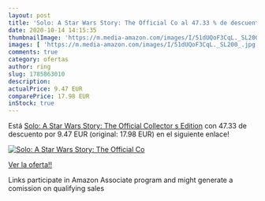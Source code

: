 ```yaml
---
layout: post
title: 'Solo: A Star Wars Story: The Official Co al 47.33 % de descuento'
date: 2020-10-14 14:15:35
thumbnailImage: 'https://m.media-amazon.com/images/I/51dUQoF3CqL._SL200_.jpg'
images: [ 'https://m.media-amazon.com/images/I/51dUQoF3CqL._SL200_.jpg' ]
comments: true
category: ofertas
author: ring
slug: 1785863010
description:
actualPrice: 9.47 EUR
comparePrice: 17.98 EUR
inStock: true
---
```


Está [Solo: A Star Wars Story: The Official Collector s Edition](https://www.amazon.es/dp/1785863010/?tag=tolees-21) con 47.33 de descuento por 9.47 EUR (original: 17.98 EUR) en el siguiente enlace!

[![Solo: A Star Wars Story: The Official Co](https://m.media-amazon.com/images/I/51dUQoF3CqL._SL200_.jpg)](https://www.amazon.es/dp/1785863010/?tag=tolees-21)

[Ver la oferta!!](https://www.amazon.es/dp/1785863010/?tag=tolees-21)

Links participate in Amazon Associate program and might generate a comission on qualifying sales


